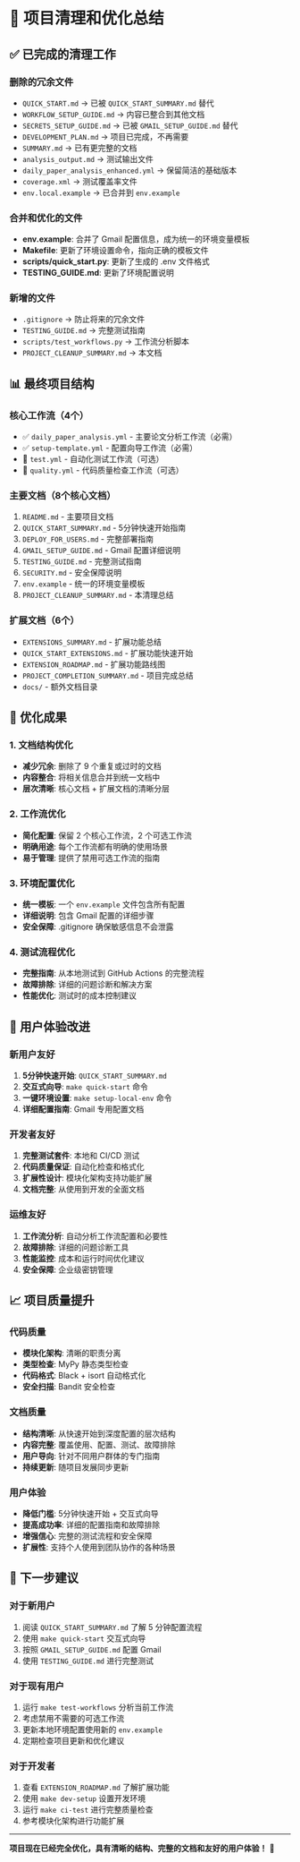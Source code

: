 # 🧹 项目清理和优化总结

## ✅ 已完成的清理工作

### 删除的冗余文件
- `QUICK_START.md` → 已被 `QUICK_START_SUMMARY.md` 替代
- `WORKFLOW_SETUP_GUIDE.md` → 内容已整合到其他文档
- `SECRETS_SETUP_GUIDE.md` → 已被 `GMAIL_SETUP_GUIDE.md` 替代
- `DEVELOPMENT_PLAN.md` → 项目已完成，不再需要
- `SUMMARY.md` → 已有更完整的文档
- `analysis_output.md` → 测试输出文件
- `daily_paper_analysis_enhanced.yml` → 保留简洁的基础版本
- `coverage.xml` → 测试覆盖率文件
- `env.local.example` → 已合并到 `env.example`

### 合并和优化的文件
- **env.example**: 合并了 Gmail 配置信息，成为统一的环境变量模板
- **Makefile**: 更新了环境设置命令，指向正确的模板文件
- **scripts/quick_start.py**: 更新了生成的 .env 文件格式
- **TESTING_GUIDE.md**: 更新了环境配置说明

### 新增的文件
- `.gitignore` → 防止将来的冗余文件
- `TESTING_GUIDE.md` → 完整测试指南
- `scripts/test_workflows.py` → 工作流分析脚本
- `PROJECT_CLEANUP_SUMMARY.md` → 本文档

## 📊 最终项目结构

### 核心工作流（4个）
- ✅ `daily_paper_analysis.yml` - 主要论文分析工作流（必需）
- ✅ `setup-template.yml` - 配置向导工作流（必需）
- 🔧 `test.yml` - 自动化测试工作流（可选）
- 🔧 `quality.yml` - 代码质量检查工作流（可选）

### 主要文档（8个核心文档）
1. `README.md` - 主要项目文档
2. `QUICK_START_SUMMARY.md` - 5分钟快速开始指南
3. `DEPLOY_FOR_USERS.md` - 完整部署指南
4. `GMAIL_SETUP_GUIDE.md` - Gmail 配置详细说明
5. `TESTING_GUIDE.md` - 完整测试指南
6. `SECURITY.md` - 安全保障说明
7. `env.example` - 统一的环境变量模板
8. `PROJECT_CLEANUP_SUMMARY.md` - 本清理总结

### 扩展文档（6个）
- `EXTENSIONS_SUMMARY.md` - 扩展功能总结
- `QUICK_START_EXTENSIONS.md` - 扩展功能快速开始
- `EXTENSION_ROADMAP.md` - 扩展功能路线图
- `PROJECT_COMPLETION_SUMMARY.md` - 项目完成总结
- `docs/` - 额外文档目录

## 🎯 优化成果

### 1. 文档结构优化
- **减少冗余**: 删除了 9 个重复或过时的文档
- **内容整合**: 将相关信息合并到统一文档中
- **层次清晰**: 核心文档 + 扩展文档的清晰分层

### 2. 工作流优化
- **简化配置**: 保留 2 个核心工作流，2 个可选工作流
- **明确用途**: 每个工作流都有明确的使用场景
- **易于管理**: 提供了禁用可选工作流的指南

### 3. 环境配置优化
- **统一模板**: 一个 `env.example` 文件包含所有配置
- **详细说明**: 包含 Gmail 配置的详细步骤
- **安全保障**: .gitignore 确保敏感信息不会泄露

### 4. 测试流程优化
- **完整指南**: 从本地测试到 GitHub Actions 的完整流程
- **故障排除**: 详细的问题诊断和解决方案
- **性能优化**: 测试时的成本控制建议

## 🚀 用户体验改进

### 新用户友好
1. **5分钟快速开始**: `QUICK_START_SUMMARY.md`
2. **交互式向导**: `make quick-start` 命令
3. **一键环境设置**: `make setup-local-env` 命令
4. **详细配置指南**: Gmail 专用配置文档

### 开发者友好
1. **完整测试套件**: 本地和 CI/CD 测试
2. **代码质量保证**: 自动化检查和格式化
3. **扩展性设计**: 模块化架构支持功能扩展
4. **文档完整**: 从使用到开发的全面文档

### 运维友好
1. **工作流分析**: 自动分析工作流配置和必要性
2. **故障排除**: 详细的问题诊断工具
3. **性能监控**: 成本和运行时间优化建议
4. **安全保障**: 企业级密钥管理

## 📈 项目质量提升

### 代码质量
- **模块化架构**: 清晰的职责分离
- **类型检查**: MyPy 静态类型检查
- **代码格式**: Black + isort 自动格式化
- **安全扫描**: Bandit 安全检查

### 文档质量
- **结构清晰**: 从快速开始到深度配置的层次结构
- **内容完整**: 覆盖使用、配置、测试、故障排除
- **用户导向**: 针对不同用户群体的专门指南
- **持续更新**: 随项目发展同步更新

### 用户体验
- **降低门槛**: 5分钟快速开始 + 交互式向导
- **提高成功率**: 详细的配置指南和故障排除
- **增强信心**: 完整的测试流程和安全保障
- **扩展性**: 支持个人使用到团队协作的各种场景

## 🎉 下一步建议

### 对于新用户
1. 阅读 `QUICK_START_SUMMARY.md` 了解 5 分钟配置流程
2. 使用 `make quick-start` 交互式向导
3. 按照 `GMAIL_SETUP_GUIDE.md` 配置 Gmail
4. 使用 `TESTING_GUIDE.md` 进行完整测试

### 对于现有用户
1. 运行 `make test-workflows` 分析当前工作流
2. 考虑禁用不需要的可选工作流
3. 更新本地环境配置使用新的 `env.example`
4. 定期检查项目更新和优化建议

### 对于开发者
1. 查看 `EXTENSION_ROADMAP.md` 了解扩展功能
2. 使用 `make dev-setup` 设置开发环境
3. 运行 `make ci-test` 进行完整质量检查
4. 参考模块化架构进行功能扩展

---

**项目现在已经完全优化，具有清晰的结构、完整的文档和友好的用户体验！** 🚀 
